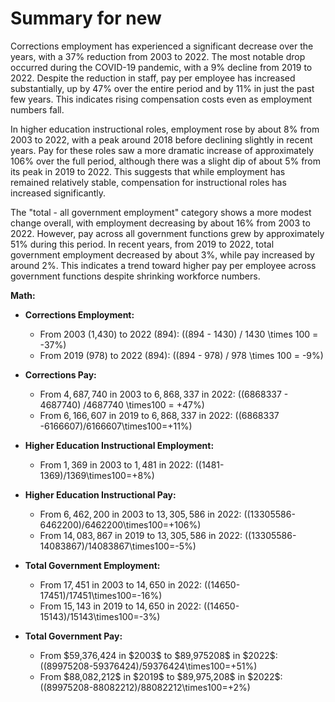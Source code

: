 # Summary for new

Corrections employment has experienced a significant decrease over the years, with a 37% reduction from 2003 to 2022. The most notable drop occurred during the COVID-19 pandemic, with a 9% decline from 2019 to 2022. Despite the reduction in staff, pay per employee has increased substantially, up by 47% over the entire period and by 11% in just the past few years. This indicates rising compensation costs even as employment numbers fall.

In higher education instructional roles, employment rose by about 8% from 2003 to 2022, with a peak around 2018 before declining slightly in recent years. Pay for these roles saw a more dramatic increase of approximately 106% over the full period, although there was a slight dip of about 5% from its peak in 2019 to 2022. This suggests that while employment has remained relatively stable, compensation for instructional roles has increased significantly.

The "total - all government employment" category shows a more modest change overall, with employment decreasing by about 16% from 2003 to 2022. However, pay across all government functions grew by approximately 51% during this period. In recent years, from 2019 to 2022, total government employment decreased by about 3%, while pay increased by around 2%. This indicates a trend toward higher pay per employee across government functions despite shrinking workforce numbers.

**Math:**

- **Corrections Employment:**  
   - From 2003 (1,430) to 2022 (894): \((894 - 1430) / 1430 \times 100 = -37%\)  
   - From 2019 (978) to 2022 (894): \((894 - 978) / 978 \times 100 = -9%\)

- **Corrections Pay:**  
   - From $4,687,740$ in 2003 to $6,868,337$ in 2022: \((6868337 - 4687740) /4687740 \times100 = +47%\)  
   - From $6,166,607$ in 2019 to $6,868,337$ in 2022: \((6868337 -6166607)/6166607\times100=+11%\)

- **Higher Education Instructional Employment:**  
   - From $1,369$ in $2003$ to $1,481$ in $2022$: \((1481-1369)/1369\times100=+8%\)

- **Higher Education Instructional Pay:**  
   - From $6,462,200$ in $2003$ to $13,305,586$ in $2022$: \((13305586-6462200)/6462200\times100=+106%\)
   - From $14,083,867$ in $2019$ to $13,305,586$ in $2022$: \((13305586-14083867)/14083867\times100=-5%\)

- **Total Government Employment:**  
   - From $17,451$ in $2003$ to $14,650$ in $2022$: \((14650-17451)/17451\times100=-16%\)
   - From $15,143$ in $2019$ to $14,650$ in $2022$: \((14650-15143)/15143\times100=-3%\)

- **Total Government Pay:**  
   - From \$59,376,424 in \$2003\$ to \$89,975208\$ in \$2022\$: \((89975208-59376424)/59376424\times100=+51\%\)
   - From \$88\,082\,212\$ in \$2019\$ to \$89\,975\,208\$ in \$2022\$: \((89975208-88082212)/88082212\times100=+2\%\)